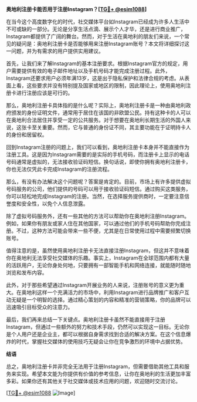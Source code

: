 **奥地利注册卡能否用于注册Instagram？[[TG💪+ @esim1088](https://t.me/s/esim1088)]**

在当今这个高度数字化的时代，社交媒体平台如Instagram已经成为许多人生活中不可或缺的一部分。无论是分享生活点滴、展示个人才华，还是进行商业推广，Instagram都提供了广阔的舞台。然而，对于生活在奥地利的朋友们来说，一个常见的疑问是：奥地利注册卡是否能够用来注册Instagram账号？本文将详细探讨这一问题，并为有需求的用户提供实用建议。

首先，让我们来了解Instagram的基本注册要求。根据Instagram官方的规定，用户需要提供有效的电子邮件地址以及手机号码才能完成注册过程。此外，Instagram还要求用户必须年满13岁，这是出于隐私保护和法律合规的考虑。从表面上看，这些要求并没有特别提及国家或地区的限制，因此理论上，使用奥地利注册卡进行注册应该是可行的。

那么，奥地利注册卡具体指的是什么呢？实际上，奥地利注册卡是一种由奥地利政府颁发的身份证明文件，通常用于居住在该国的非欧盟公民。持有这种卡的人可以在奥地利合法居住并享受一定的公共服务。对于想要在奥地利长期生活的外国人来说，这张卡至关重要。然而，它与普通的身份证不同，其主要功能在于证明持卡人的身份和居留权。

回到Instagram注册的问题上，我们可以看到，奥地利注册卡本身并不能直接作为注册工具。这是因为Instagram需要的是实际的手机号码，而注册卡上显示的电话号码通常是虚拟的，无法接收验证码短信。换句话说，即使你拥有奥地利注册卡，你也无法仅凭此卡完成Instagram的注册流程。

那么，有没有办法解决这个问题呢？答案是肯定的。目前，市场上有许多提供虚拟号码服务的公司，他们提供的号码可以用于接收验证码短信。通过购买这类服务，你可以轻松地完成Instagram的注册。当然，在选择服务提供商时，一定要注意信誉度和安全性，以免个人信息泄露。

除了虚拟号码服务外，还有一些其他的方法可以帮助你在奥地利注册Instagram。例如，如果你有朋友或家人住在其他国家，可以通过他们的手机号码帮助你完成注册。不过，这种方法可能会带来一些不便，尤其是在日常使用过程中需要频繁切换账号。

值得注意的是，虽然使用奥地利注册卡无法直接注册Instagram，但这并不意味着你在奥地利无法享受社交媒体的乐趣。事实上，Instagram在全球范围内都有大量的活跃用户，无论你身处何地，只要拥有一部智能手机和网络连接，就能随时随地浏览和发布内容。

此外，对于那些希望通过Instagram开展业务的人来说，注册账号的意义更为重大。在奥地利这样一个充满活力的市场中，利用Instagram进行品牌推广和客户互动无疑是一个明智的选择。通过精心策划的内容和精准的营销策略，你的品牌可以迅速吸引目标受众的注意力。

最后，我们再来总结一下关键点。奥地利注册卡虽然不能直接用于注册Instagram，但通过一些额外的努力和技术手段，仍然可以实现这一目标。无论你是个人用户还是企业主，都可以根据自身需求找到合适的解决方案。在这个信息爆炸的时代，掌握社交媒体的使用技巧无疑会让你在竞争激烈的环境中占据优势。

**结语**

总之，奥地利注册卡并非完全无法用于注册Instagram，但需要借助其他工具和服务来实现。希望本文能为你提供有价值的参考信息，让你在奥地利的生活更加丰富多彩。如果你还有其他关于社交媒体或技术应用的问题，欢迎随时交流讨论。

[[TG💪+ @esim1088](https://t.me/s/esim1088) ![Image](https://i.postimg.cc/4NQfJmqS/Snipaste-2025-05-13-00-14-12.png)]